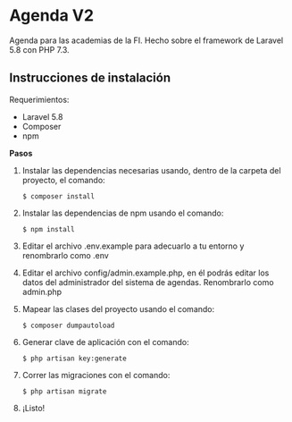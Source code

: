 # Agenda V2

Agenda para las academias de la FI. Hecho sobre el framework de Laravel 5.8 con PHP 7.3.

## Instrucciones de instalación

Requerimientos:
- Laravel 5.8
- Composer
- npm

**Pasos**

1. Instalar las dependencias necesarias usando, dentro de la carpeta del proyecto, el comando:

    ```$ composer install```

2. Instalar las dependencias de npm usando el comando:

    ```$ npm install```

3. Editar el archivo .env.example para adecuarlo a tu entorno y renombrarlo como .env
4. Editar el archivo config/admin.example.php, en él podrás editar los datos del administrador del sistema de agendas. Renombrarlo como admin.php
5. Mapear las clases del proyecto usando el comando: 

    ```$ composer dumpautoload```

6. Generar clave de aplicación con el comando: 

    ```$ php artisan key:generate```

7. Correr las migraciones con el comando: 

    ```$ php artisan migrate```
    
8. ¡Listo!
